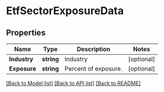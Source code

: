 # EtfSectorExposureData

## Properties

Name | Type | Description | Notes
------------ | ------------- | ------------- | -------------
**Industry** | **string** | Industry | [optional] 
**Exposure** | **string** | Percent of exposure. | [optional] 

[[Back to Model list]](../README.md#documentation-for-models) [[Back to API list]](../README.md#documentation-for-api-endpoints) [[Back to README]](../README.md)


